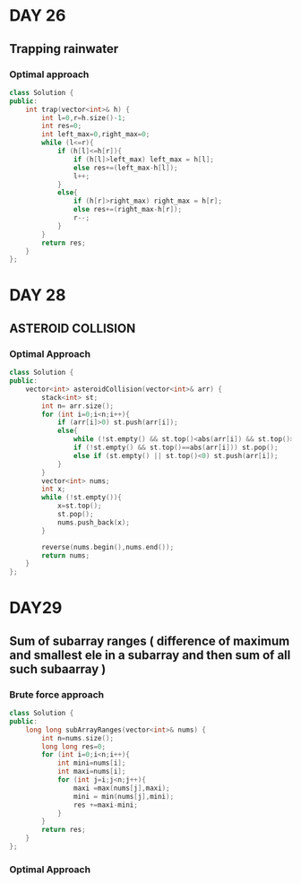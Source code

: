 # DAY 26
## Trapping rainwater
### Optimal approach
```cpp
class Solution {
public:
    int trap(vector<int>& h) {
        int l=0,r=h.size()-1;
        int res=0;
        int left_max=0,right_max=0;
        while (l<=r){
            if (h[l]<=h[r]){
                if (h[l]>left_max) left_max = h[l];
                else res+=(left_max-h[l]);
                l++;
            }
            else{
                if (h[r]>right_max) right_max = h[r];
                else res+=(right_max-h[r]);
                r--;
            }
        }      
        return res;
    }
};
```
# DAY 28
## ASTEROID COLLISION
### Optimal Approach
```cpp
class Solution {
public:
    vector<int> asteroidCollision(vector<int>& arr) {
        stack<int> st;
        int n= arr.size();
        for (int i=0;i<n;i++){
            if (arr[i]>0) st.push(arr[i]);
            else{
                while (!st.empty() && st.top()<abs(arr[i]) && st.top()>0) st.pop();
                if (!st.empty() && st.top()==abs(arr[i])) st.pop();
                else if (st.empty() || st.top()<0) st.push(arr[i]); 
            }
        }
        vector<int> nums;
        int x;
        while (!st.empty()){
            x=st.top();
            st.pop();
            nums.push_back(x);
        }

        reverse(nums.begin(),nums.end());
        return nums;
    }
};
```


# DAY29
## Sum of subarray ranges ( difference of maximum and smallest ele in a subarray and then sum of all such subaarray )
### Brute force approach
```cpp
class Solution {
public:
    long long subArrayRanges(vector<int>& nums) {
        int n=nums.size();
        long long res=0;
        for (int i=0;i<n;i++){
            int mini=nums[i];
            int maxi=nums[i];
            for (int j=i;j<n;j++){
                maxi =max(nums[j],maxi);
                mini = min(nums[j],mini);
                res +=maxi-mini;
            }
        }      
        return res;  
    }
};
```

### Optimal Approach
```cpp
```

